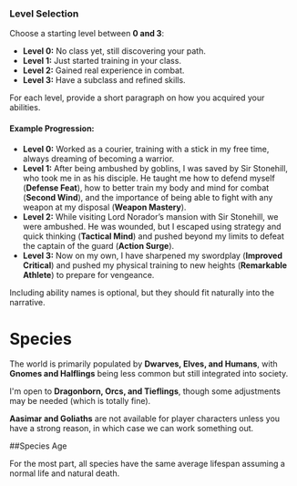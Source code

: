 ### **Level Selection**

Choose a starting level between **0 and 3**:

- **Level 0:** No class yet, still discovering your path.
- **Level 1:** Just started training in your class.
- **Level 2:** Gained real experience in combat.
- **Level 3:** Have a subclass and refined skills.

For each level, provide a short paragraph on how you acquired your abilities.

#### **Example Progression:**

- **Level 0:** Worked as a courier, training with a stick in my free time, always dreaming of becoming a warrior.
- **Level 1:** After being ambushed by goblins, I was saved by Sir Stonehill, who took me in as his disciple. He taught me how to defend myself (**Defense Feat**), how to better train my body and mind for combat (**Second Wind**), and the importance of being able to fight with any weapon at my disposal (**Weapon Mastery**).
- **Level 2:** While visiting Lord Norador’s mansion with Sir Stonehill, we were ambushed. He was wounded, but I escaped using strategy and quick thinking (**Tactical Mind**) and pushed beyond my limits to defeat the captain of the guard (**Action Surge**).
- **Level 3:** Now on my own, I have sharpened my swordplay (**Improved Critical**) and pushed my physical training to new heights (**Remarkable Athlete**) to prepare for vengeance.

Including ability names is optional, but they should fit naturally into the narrative.

# **Species**

The world is primarily populated by **Dwarves, Elves, and Humans**, with **Gnomes and Halflings** being less common but still integrated into society.

I'm open to **Dragonborn, Orcs, and Tieflings**, though some adjustments may be needed (which is totally fine).

**Aasimar and Goliaths** are not available for player characters unless you have a strong reason, in which case we can work something out.

##Species Age

For the most part, all species have the same average lifespan assuming a normal life and natural death.